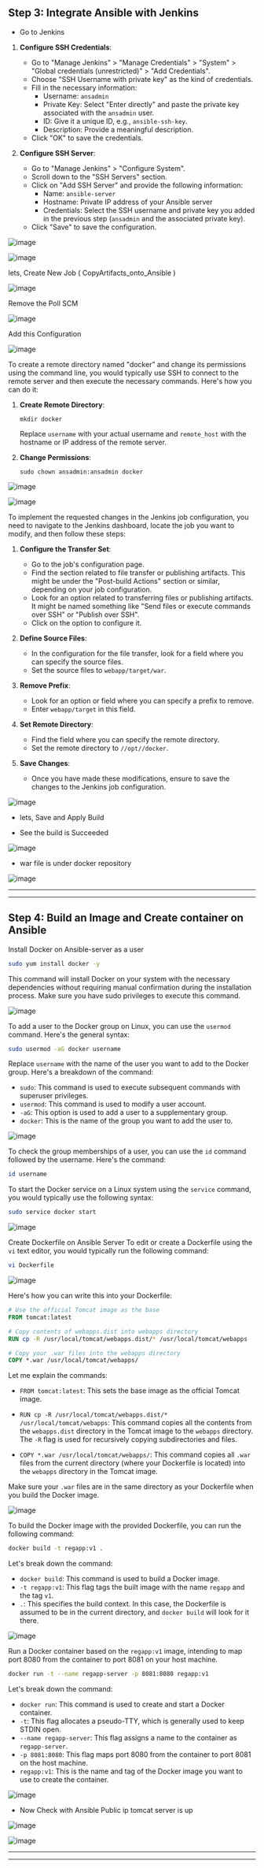 ## Step 3: Integrate Ansible with Jenkins

* Go to Jenkins 

1. **Configure SSH Credentials**:
   - Go to "Manage Jenkins" > "Manage Credentials" > "System" > "Global credentials (unrestricted)" > "Add Credentials".
   - Choose "SSH Username with private key" as the kind of credentials.
   - Fill in the necessary information:
     - Username: `ansadmin`
     - Private Key: Select "Enter directly" and paste the private key associated with the `ansadmin` user.
     - ID: Give it a unique ID, e.g., `ansible-ssh-key`.
     - Description: Provide a meaningful description.
   - Click "OK" to save the credentials.


2. **Configure SSH Server**:
   - Go to "Manage Jenkins" > "Configure System".
   - Scroll down to the "SSH Servers" section.
   - Click on "Add SSH Server" and provide the following information:
     - Name: `ansible-server`
     - Hostname: Private IP address of your Ansible server
     - Credentials: Select the SSH username and private key you added in the previous step (`ansadmin` and the associated private key).
   - Click "Save" to save the configuration.

![image](https://github.com/pranav278/Simple_Devops_Project/assets/84725860/a1ccf21c-161f-4842-b1da-4c27f3ca21ec)

![image](https://github.com/pranav278/Simple_Devops_Project/assets/84725860/8caeb4fc-1145-4ea6-ac61-c4d8f891461d)


lets, Create New Job ( CopyArtifacts_onto_Ansible )

![image](https://github.com/pranav278/Simple_Devops_Project/assets/84725860/01f3f125-397c-4801-884f-7bde3379feec)

Remove the Poll SCM

![image](https://github.com/pranav278/Simple_Devops_Project/assets/84725860/69aee5c2-327c-40d6-9a9d-6bcd41e8f87d)

Add this Configuration 

![image](https://github.com/pranav278/Simple_Devops_Project/assets/84725860/848870d4-0680-4193-ac53-1396e059a4b3)

To create a remote directory named "docker" and change its permissions using the command line, you would typically use SSH to connect to the remote server and then execute the necessary commands. Here's how you can do it:

1. **Create Remote Directory**:
   
   ```
   mkdir docker
   ```

   Replace `username` with your actual username and `remote_host` with the hostname or IP address of the remote server.

2. **Change Permissions**:

   ```
   sudo chown ansadmin:ansadmin docker
   ```

![image](https://github.com/pranav278/Simple_Devops_Project/assets/84725860/dee8df72-b48f-4bc1-bc20-1c8a13a38c79)

![image](https://github.com/pranav278/Simple_Devops_Project/assets/84725860/1b88832c-a32d-4457-a09e-0e8fac51a422)

To implement the requested changes in the Jenkins job configuration, you need to navigate to the Jenkins dashboard, locate the job you want to modify, and then follow these steps:

1. **Configure the Transfer Set**:
    - Go to the job's configuration page.
    - Find the section related to file transfer or publishing artifacts. This might be under the "Post-build Actions" section or similar, depending on your job configuration.
    - Look for an option related to transferring files or publishing artifacts. It might be named something like "Send files or execute commands over SSH" or "Publish over SSH".
    - Click on the option to configure it.

2. **Define Source Files**:
    - In the configuration for the file transfer, look for a field where you can specify the source files.
    - Set the source files to `webapp/target/war`.

3. **Remove Prefix**:
    - Look for an option or field where you can specify a prefix to remove.
    - Enter `webapp/target` in this field.

4. **Set Remote Directory**:
    - Find the field where you can specify the remote directory.
    - Set the remote directory to `//opt//docker`.

5. **Save Changes**:
    - Once you have made these modifications, ensure to save the changes to the Jenkins job configuration.



![image](https://github.com/pranav278/Simple_Devops_Project/assets/84725860/2cde069e-7ac6-4007-9e7d-df17d2d369df)


* lets, Save and Apply Build

* See the build is Succeeded 

![image](https://github.com/pranav278/Simple_Devops_Project/assets/84725860/96ef1cd2-6ffa-47f9-a48c-ad3049237c62)

* war file is under docker repository 

![image](https://github.com/pranav278/Simple_Devops_Project/assets/84725860/80a61987-f20c-4c27-a9d5-4f4d4d2975c7)

---




---

## Step 4: Build an Image and Create container on Ansible

Install Docker on Ansible-server as a user


```bash
sudo yum install docker -y
```

This command will install Docker on your system with the necessary dependencies without requiring manual confirmation during the installation process. Make sure you have sudo privileges to execute this command.

![image](https://github.com/pranav278/Simple_Devops_Project/assets/84725860/6474a8a5-86bd-4d54-b909-c9261636c3ac)


To add a user to the Docker group on Linux, you can use the `usermod` command. Here's the general syntax:

```bash
sudo usermod -aG docker username
```

Replace `username` with the name of the user you want to add to the Docker group. Here's a breakdown of the command:

- `sudo`: This command is used to execute subsequent commands with superuser privileges.
- `usermod`: This command is used to modify a user account.
- `-aG`: This option is used to add a user to a supplementary group.
- `docker`: This is the name of the group you want to add the user to.
 

![image](https://github.com/pranav278/Simple_Devops_Project/assets/84725860/2929ba5a-7479-432a-bf61-5343ffbc423e)

To check the group memberships of a user, you can use the `id` command followed by the username. Here's the command:

```bash
id username
```
To start the Docker service on a Linux system using the `service` command, you would typically use the following syntax:

```bash
sudo service docker start
```

![image](https://github.com/pranav278/Simple_Devops_Project/assets/84725860/36b2ce82-d996-44df-a690-46e2dd444eee)

Create Dockerfile on Ansible Server
To edit or create a Dockerfile using the `vi` text editor, you would typically run the following command:

```bash
vi Dockerfile
```

![image](https://github.com/pranav278/Simple_Devops_Project/assets/84725860/7a599455-3f83-4e73-b150-6d707d1f2c99)

Here's how you can write this into your Dockerfile:

```Dockerfile
# Use the official Tomcat image as the base
FROM tomcat:latest

# Copy contents of webapps.dist into webapps directory
RUN cp -R /usr/local/tomcat/webapps.dist/* /usr/local/tomcat/webapps

# Copy your .war files into the webapps directory
COPY *.war /usr/local/tomcat/webapps/
```

Let me explain the commands:

- `FROM tomcat:latest`: This sets the base image as the official Tomcat image.
  
- `RUN cp -R /usr/local/tomcat/webapps.dist/* /usr/local/tomcat/webapps`: This command copies all the contents from the `webapps.dist` directory in the Tomcat image to the `webapps` directory. The `-R` flag is used for recursively copying subdirectories and files.

- `COPY *.war /usr/local/tomcat/webapps/`: This command copies all `.war` files from the current directory (where your Dockerfile is located) into the `webapps` directory in the Tomcat image.

Make sure your `.war` files are in the same directory as your Dockerfile when you build the Docker image.

![image](https://github.com/pranav278/Simple_Devops_Project/assets/84725860/d2a639e7-e7c2-4a48-b032-5ee4a9241d07)

To build the Docker image with the provided Dockerfile, you can run the following command:

```bash
docker build -t regapp:v1 .
```

Let's break down the command:

- `docker build`: This command is used to build a Docker image.
- `-t regapp:v1`: This flag tags the built image with the name `regapp` and the tag `v1`.
- `.`: This specifies the build context. In this case, the Dockerfile is assumed to be in the current directory, and `docker build` will look for it there.

![image](https://github.com/pranav278/Simple_Devops_Project/assets/84725860/a5d7fffb-c8fb-4956-8bc8-8087e45851a0)

Run a Docker container based on the `regapp:v1` image, intending to map port 8080 from the container to port 8081 on your host machine. 

```bash
docker run -t --name regapp-server -p 8081:8080 regapp:v1
```

Let's break down the command:

- `docker run`: This command is used to create and start a Docker container.
- `-t`: This flag allocates a pseudo-TTY, which is generally used to keep STDIN open.
- `--name regapp-server`: This flag assigns a name to the container as `regapp-server`.
- `-p 8081:8080`: This flag maps port 8080 from the container to port 8081 on the host machine.
- `regapp:v1`: This is the name and tag of the Docker image you want to use to create the container.


![image](https://github.com/pranav278/Simple_Devops_Project/assets/84725860/8c07c791-0574-48fe-a592-268a6a608ab5)

* Now Check with Ansible Public ip tomcat server is up 

![image](https://github.com/pranav278/Simple_Devops_Project/assets/84725860/65ba00e5-786d-4d14-af74-18f846a5e276)

![image](https://github.com/pranav278/Simple_Devops_Project/assets/84725860/c6037bd9-98d7-4c92-b463-013e99a3bc85)

---



---













